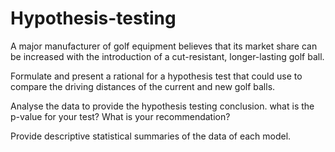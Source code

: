 # Hypothesis-testing

A major manufacturer of golf equipment believes that its market share can be increased with the introduction of a cut-resistant, longer-lasting golf ball.

Formulate and present a rational for a hypothesis test that could use to compare the driving distances of the current and new golf balls.

Analyse the data to provide the hypothesis testing conclusion. what is the p-value for your test? What is your recommendation?

Provide descriptive statistical summaries of the data of each model.
